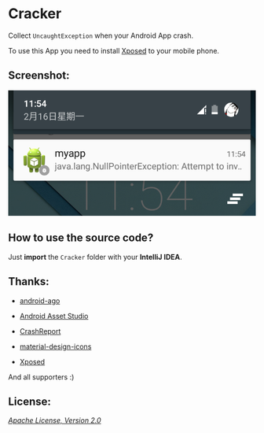 Cracker
=======

Collect `UncaughtException` when your Android App crash.

To use this App you need to install [Xposed](https://github.com/rovo89/Xposed "Xposed") to your mobile phone.

## Screenshot:

![screenshot.png](/Art/screenshot.png "screenshot.png")

## How to use the source code?

Just __import__ the `Cracker` folder with your __IntelliJ IDEA__.

## Thanks:

 - [android-ago](https://github.com/curioustechizen/android-ago "android-ago")

 - [Android Asset Studio](http://romannurik.github.io/AndroidAssetStudio/ "Android Asset Studio")

 - [CrashReport](https://github.com/fei-ke/CrashReport "CrashReport")

 - [material-design-icons](https://github.com/google/material-design-icons "material-design-icons")

 - [Xposed](https://github.com/rovo89/Xposed "Xposed")

And all supporters :)

## License:

_[Apache License, Version 2.0](https://github.com/mthli/Cracker/blob/master/LICENSE "Apache License, Version 2.0")_
